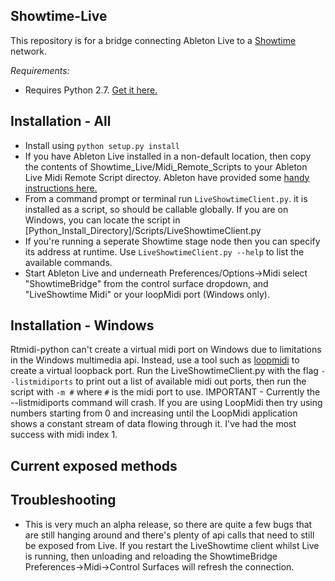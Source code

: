 Showtime-Live
-------------

This repository is for a bridge connecting Ableton Live
to a [Showtime](https://github.com/Mystfit/Showtime) network.

*Requirements:*
- Requires Python 2.7. [Get it here.](https://www.python.org/downloads/release/python-2710/) 

Installation - All
------------

- Install using ```python setup.py install```
- If you have Ableton Live installed in a non-default location, then copy the contents of Showtime_Live/Midi_Remote_Scripts to your Ableton Live Midi Remote Script directoy. Ableton have provided some [handy instructions here.](https://www.ableton.com/en/articles/install-third-party-remote-script/)
- From a command prompt or terminal run `LiveShowtimeClient.py`. it is installed as a script, so should be callable globally. If you are on Windows, you can locate the script in [Python_Install_Directory]/Scripts/LiveShowtimeClient.py
- If you're running a seperate Showtime stage node then you can specify its address at runtime. Use ```LiveShowtimeClient.py --help```
 to list the available commands.
- Start Ableton Live and underneath Preferences/Options->Midi select "ShowtimeBridge" from the control surface dropdown, and "LiveShowtime Midi" or your loopMidi port (Windows only).


Installation - Windows
----------------------

Rtmidi-python can't create a virtual midi port on Windows due to limitations in the Windows multimedia api. Instead, use a tool such as [loopmidi](http://www.tobias-erichsen.de/software/loopmidi.html) to create a virtual loopback port. Run the LiveShowtimeClient.py with the flag `--listmidiports` to print out a list of available midi out ports, then run the script with `-m #` where `#` is the midi port to use.
IMPORTANT - Currently the --listmidiports command will crash. If you are using LoopMidi then try using numbers starting from 0 and increasing until the LoopMidi application shows a constant stream of data flowing through it. I've had the most success with midi index 1.

Current exposed methods
-----------------------

Troubleshooting
----
 - This is very much an alpha release, so there are quite a few bugs that are still hanging around and there's plenty of api calls that need to still be exposed from Live. If you restart the LiveShowtime client whilst Live is running, then unloading and reloading the ShowtimeBridge Preferences->Midi->Control Surfaces will refresh the connection.